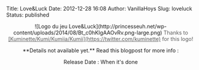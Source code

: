 Title: Love&Luck
Date: 2012-12-28 16:08
Author: VanillaHoys
Slug: loveluck
Status: published

<p>
<center>
![Logo du jeu
Love&Luck](http://princesseuh.net/wp-content/uploads/2014/08/Bt_c0hKIgAAOvRv.png-large.png)  
<span style="opacity: 0.7;">Thanks to <span
style="text-decoration: underline;">[Kuminette/Kumi/Kumiia/Kumii](https://twitter.com/kuminette)</span>
for this logo!</span>

</center>
</p>
<p>
<center>
**Details not available yet.**  
Read this blogpost for more info :
<http://princesseuh.net/2015/05/sinarun-live-coding-the-experience/>

</center>
</p>
<p>
<center>
</p>
Release Date : When it's done

 

<p>
</center>
</p>

